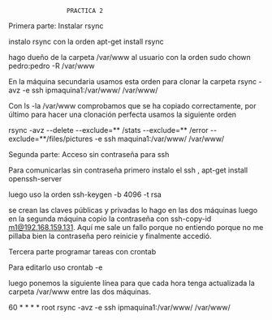					PRACTICA 2Primera parte: Instalar rsyncinstalo  rsync con la orden apt-get install rsynchago dueño de la carpeta /var/www al usuario con la orden sudo chown pedro:pedro -R /var/wwwEn la máquina secundaria usamos esta orden para clonar la carpeta rsync -avz -e ssh ipmaquina1:/var/www/ /var/www/Con ls -la /var/www comprobamos que se ha copiado correctamente, por último para hacer una clonación perfecta usamos la siguiente ordenrsync -avz --delete --exclude=** /stats --exclude=** /error --exclude=**/files/pictures -e ssh maquina1:/var/www/ /var/www/Segunda parte:  Acceso sin contraseña para sshPara comunicarlas sin contraseña primero instalo el ssh , apt-get install openssh-serverluego uso la orden ssh-keygen -b 4096 -t rsase crean las claves públicas y privadas lo hago en las dos máquinas luego en la segunda máquina copio la contraseña con ssh-copy-id m1@192.168.159.131. Aquí me sale un fallo porque no entiendo porque no me pillaba bien la contraseña pero reinicie y finalmente accedió.Tercera parte programar tareas con crontabPara editarlo uso crontab -e luego ponemos la siguiente línea para que cada hora tenga actualizada la carpeta /var/www entre las dos máquinas.60 * * * * root rsync -avz -e ssh ipmaquina1:/var/www/ /var/www/